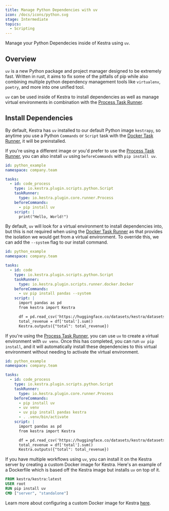 ```yaml
---
title: Manage Python Dependencies with uv
icon: /docs/icons/python.svg
stage: Intermediate
topics:
  - Scripting
---
```


Manage your Python Dependecies inside of Kestra using `uv`.

## Overview

`uv` is a new Python package and project manager designed to be extremely fast. Written in rust, it aims to fix some of the pitfalls of pip while also combining multiple python dependency management tools like `virtualenv`, `poetry`, and more into one unified tool.

`uv` can be used inside of Kestra to install dependencies as well as manage virtual environments in combination with the [Process Task Runner](../task-runners/04.types/01.process-task-runner.md).

## Install Dependencies

By default, Kestra has `uv` installed to our default Python image `kestrapy`, so anytime you use a Python `Commands` or `Script` task with the [Docker Task Runner](../task-runners/04.types/02.docker-task-runner.md), it will be preinstalled.

If you're using a different image or you'd prefer to use the [Process Task Runner](../task-runners/04.types/01.process-task-runner.md), you can also install `uv` using `beforeCommands` with `pip install uv`.

```yaml
id: python_example
namespace: company.team

tasks:
  - id: code_process
    type: io.kestra.plugin.scripts.python.Script
    taskRunner:
      type: io.kestra.plugin.core.runner.Process
    beforeCommands:
      - pip install uv
    script: |
      print("Hello, World!")
```

By default, `uv` will look for a virtual environment to install dependencies into, but this is not required when using the [Docker Task Runner](../task-runners/04.types/02.docker-task-runner.md) as that provides the isolation we would get from a virtual environment. To override this, we can add the `--system` flag to our install command.

```yaml
id: python_example
namespace: company.team

tasks:
  - id: code
    type: io.kestra.plugin.scripts.python.Script
    taskRunner:
      type: io.kestra.plugin.scripts.runner.docker.Docker
    beforeCommands:
      - uv pip install pandas --system
    script: |
      import pandas as pd
      from kestra import Kestra

      df = pd.read_csv('https://huggingface.co/datasets/kestra/datasets/raw/main/csv/orders.csv')
      total_revenue = df['total'].sum()
      Kestra.outputs({"total": total_revenue})
```

If you're using the [Process Task Runner](../task-runners/04.types/01.process-task-runner.md), you can use `uv` to create a virtual environment with `uv venv`. Once this has completed, you can run `uv pip install`, and it will automatically install these dependencies to this virtual environment without needing to activate the virtual environment.

```yaml
id: python_example
namespace: company.team

tasks:
  - id: code_process
    type: io.kestra.plugin.scripts.python.Script
    taskRunner:
      type: io.kestra.plugin.core.runner.Process
    beforeCommands:
      - pip install uv
      - uv venv
      - uv pip install pandas kestra
      - . .venv/bin/activate
    script: |
      import pandas as pd
      from kestra import Kestra

      df = pd.read_csv('https://huggingface.co/datasets/kestra/datasets/raw/main/csv/orders.csv')
      total_revenue = df['total'].sum()
      Kestra.outputs({"total": total_revenue})
```

If you have multiple workflows using `uv`, you can install it on the Kestra server by creating a custom Docker image for Kestra. Here's an example of a Dockerfile which is based off the Kestra image but installs `uv` on top of it.

```dockerfile
FROM kestra/kestra:latest
USER root
RUN pip install uv
CMD ["server", "standalone"]
```

Learn more about configuring a custom Docker image for Kestra [here](../14.best-practices/4.managing-pip-dependencies.md#install-pip-package-dependencies-at-server-startup).
